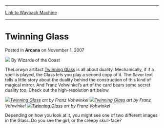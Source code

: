 
---
[Link to Wayback Machine](https://web.archive.org/web/20220117174235/https://magic.wizards.com/en/articles/archive/twinning-glass-2007-11-01)

[_metadata_:author]:- "Wizards of the Coast"
[_metadata_:description]:- "TheLorwyn artifact Twinning Glass is all about duality. Mechanically, if if a spell is played, the Glass lets you play a second copy of it. The flavor text tells a little story about the duality behind the construction of this kind of magical mirror. And Franz Vohwinkel’s art of the card bears some secret duality too. Check out the high-resolution art below. Twinning Glass art"
[_metadata_:generator]:- "Drupal 7 (http://drupal.org)"
[_metadata_:node]:- "602741"
[_metadata_:publish_date]:- "2007-11-01"
[_metadata_:source]:- "div-main-content"
[_metadata_:title]:- "Twinning Glass"
[_metadata_:wayback_capture_timestamp]:- "2022-01-17 17:42:35"
[_metadata_:wayback_raw_url]:- "https://web.archive.org/web/20220117174235id_/https://magic.wizards.com/en/articles/archive/twinning-glass-2007-11-01"
[_metadata_:wayback_url]:- "https://magic.wizards.com/en/articles/archive/twinning-glass-2007-11-01"
---


Twinning Glass
==============



 Posted in **Arcana**
 on November 1, 2007 






![](https://media.magic.wizards.com/styles/auth_small/public/images/person/wizards_author.jpg)
By Wizards of the Coast












The*Lorwyn* artifact [Twinning Glass](https://gatherer.wizards.com/Pages/Card/Details.aspx?name=Twinning+Glass) is all about duality. Mechanically, if if a spell is played, the Glass lets you play a second copy of it. The flavor text tells a little story about the duality behind the construction of this kind of magical mirror. And Franz Vohwinkel’s art of the card bears some secret duality too. Check out the high-resolution art below.


![](https://media.magic.wizards.com/image_legacy_migration/magic/images/cardart/LRW/Twinning_Glass_640.jpg)*[Twinning Glass](https://gatherer.wizards.com/Pages/Card/Details.aspx?name=Twinning+Glass) art by Franz Vohwinkel*
![](https://media.magic.wizards.com/image_legacy_migration/magic/images/mtgcom/arcana1000/1453_girl.jpg)*[Twinning Glass](https://gatherer.wizards.com/Pages/Card/Details.aspx?name=Twinning+Glass) art by Franz Vohwinkel*
![](https://media.magic.wizards.com/image_legacy_migration/magic/images/mtgcom/arcana1000/1453_face.jpg)*[Twinning Glass](https://gatherer.wizards.com/Pages/Card/Details.aspx?name=Twinning+Glass) art by Franz Vohwinkel*

Depending on how you look at it, you might see one of two different images in the Glass. Do you see the girl, or the creepy skull-face?








